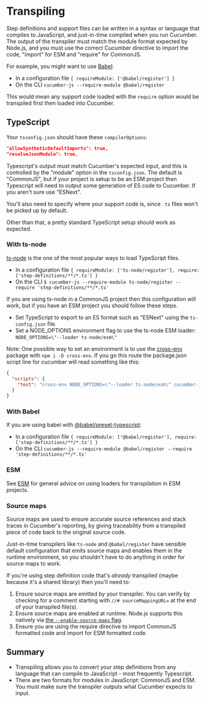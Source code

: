 # Transpiling

Step definitions and support files can be written in a syntax or language that compiles to JavaScript, and just-in-time compiled when you run Cucumber. The output of the transpiler must match the module format expected by Node.js, and you must use the correct Cucumber directive to import the code, "import" for ESM and "require" for CommonJS.

For example, you might want to use [Babel](https://babeljs.io/):

- In a configuration file `{ requireModule: ['@babel/register'] }`
- On the CLI `cucumber-js --require-module @babel/register`

This would mean any support code loaded with the `require` option would be transpiled first then loaded into Cucumber.

## TypeScript

Your `tsconfig.json` should have these `compilerOptions`:

```json
"allowSyntheticDefaultImports": true,
"resolveJsonModule": true,

```

Typescript's output must match Cucumber's expected input, and this is controlled by the "module" option in the `tsconfig.json`.  The default is "CommonJS", but if your project is setup to be an ESM project then Typescript will need to output some generation of ES code to Cucumber. If you aren't sure use "ESNext".

You'll also need to specify where your support code is, since `.ts` files won't be picked up by default.

Other than that, a pretty standard TypeScript setup should work as expected.

### With ts-node

[ts-node](https://github.com/TypeStrong/ts-node) is the one of the most popular ways to load TypeScript files. 

- In a configuration file `{ requireModule: ['ts-node/register'], require: ['step-definitions/**/*.ts'] }`
- On the CLI `$ cucumber-js --require-module ts-node/register --require 'step-definitions/**/*.ts'`

If you are using ts-node in a CommonJS project then this configuration will work, but if you have an ESM project you should follow these steps.

- Set TypeScript to export to an ES format such as "ESNext" using the `ts-config.json` file. 
- Set a NODE_OPTIONS environment flag to use the ts-node ESM loader: `NODE_OPTIONS=\"--loader ts-node/esm\"`

Note: One possible way to set an environment is to use the [cross-env](https://www.npmjs.com/package/cross-env) package with `npm i -D cross-env`. If you go this route the package.json script line for cucumber will read something like this:

```json
{
  "scripts": {
    "test": "cross-env NODE_OPTIONS=\"--loader ts-node/esm\" cucumber-js"
  }
}
```

### With Babel

If you are using babel with [@babel/preset-typescript](https://babeljs.io/docs/en/babel-preset-typescript):

- In a configuration file `{ requireModule: ['@babel/register'], require: ['step-definitions/**/*.ts'] }`
- On the CLI `cucumber-js --require-module @babel/register --require 'step-definitions/**/*.ts'`

### ESM

See [ESM](./esm.md) for general advice on using loaders for transpilation in ESM projects.

### Source maps

Source maps are used to ensure accurate source references and stack traces in Cucumber's reporting, by giving traceability from a transpiled piece of code back to the original source code.

Just-in-time transpilers like `ts-node` and `@babel/register` have sensible default configuration that emits source maps and enables them in the runtime environment, so you shouldn't have to do anything in order for source maps to work.

If you're using step definition code that's _already_ transpiled (maybe because it's a shared library) then you'll need to:

1. Ensure source maps are emitted by your transpiler. You can verify by checking for a comment starting with `//# sourceMappingURL=` at the end of your transpiled file(s).
2. Ensure source maps are enabled at runtime. Node.js supports this natively via [the `--enable-source-maps` flag](https://nodejs.org/docs/latest/api/cli.html#--enable-source-maps).
3. Ensure you are using the require directive to import CommonJS formatted code and import for ESM formatted code.

## Summary
- Transpiling allows you to convert your step definitions from any language that can compile to JavaScript - most frequently Typescript.
- There are two formats for modules in JavaScript: CommonJS and ESM. You must make sure the transpiler outputs what Cucumber expects to input.
